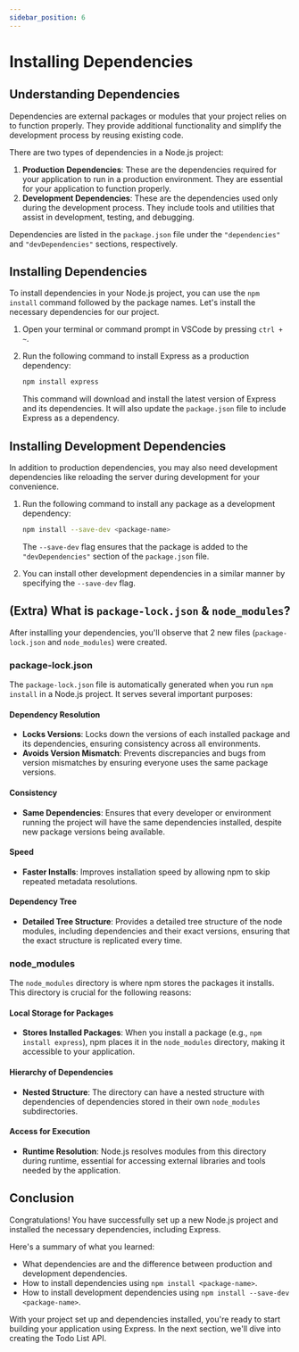 ```yaml
---
sidebar_position: 6
---
```


# Installing Dependencies

## Understanding Dependencies

Dependencies are external packages or modules that your project relies on to function properly. They provide additional functionality and simplify the development process by reusing existing code.

There are two types of dependencies in a Node.js project:

1. **Production Dependencies**: These are the dependencies required for your application to run in a production environment. They are essential for your application to function properly.
2. **Development Dependencies**: These are the dependencies used only during the development process. They include tools and utilities that assist in development, testing, and debugging.

Dependencies are listed in the `package.json` file under the `"dependencies"` and `"devDependencies"` sections, respectively.

## Installing Dependencies

To install dependencies in your Node.js project, you can use the `npm install` command followed by the package names. Let's install the necessary dependencies for our project.

1. Open your terminal or command prompt in VSCode by pressing `ctrl + ~`.
2. Run the following command to install Express as a production dependency:

   ```bash
   npm install express
   ```

   This command will download and install the latest version of Express and its dependencies. It will also update the `package.json` file to include Express as a dependency.

## Installing Development Dependencies

In addition to production dependencies, you may also need development dependencies like reloading the server during development for your convenience.

1. Run the following command to install any package as a development dependency:

   ```bash
   npm install --save-dev <package-name>
   ```

   The `--save-dev` flag ensures that the package is added to the `"devDependencies"` section of the `package.json` file.

2. You can install other development dependencies in a similar manner by specifying the `--save-dev` flag.

## (Extra) What is `package-lock.json` & `node_modules`?
After installing your dependencies, you'll observe that 2 new files (`package-lock.json` and `node_modules`) were created.

### package-lock.json

The `package-lock.json` file is automatically generated when you run `npm install` in a Node.js project. It serves several important purposes:

#### Dependency Resolution

- **Locks Versions**: Locks down the versions of each installed package and its dependencies, ensuring consistency across all environments.
- **Avoids Version Mismatch**: Prevents discrepancies and bugs from version mismatches by ensuring everyone uses the same package versions.

#### Consistency

- **Same Dependencies**: Ensures that every developer or environment running the project will have the same dependencies installed, despite new package versions being available.

#### Speed

- **Faster Installs**: Improves installation speed by allowing npm to skip repeated metadata resolutions.

#### Dependency Tree

- **Detailed Tree Structure**: Provides a detailed tree structure of the node modules, including dependencies and their exact versions, ensuring that the exact structure is replicated every time.

### node_modules

The `node_modules` directory is where npm stores the packages it installs. This directory is crucial for the following reasons:

#### Local Storage for Packages

- **Stores Installed Packages**: When you install a package (e.g., `npm install express`), npm places it in the `node_modules` directory, making it accessible to your application.

#### Hierarchy of Dependencies

- **Nested Structure**: The directory can have a nested structure with dependencies of dependencies stored in their own `node_modules` subdirectories.

#### Access for Execution

- **Runtime Resolution**: Node.js resolves modules from this directory during runtime, essential for accessing external libraries and tools needed by the application.


## Conclusion

Congratulations! You have successfully set up a new Node.js project and installed the necessary dependencies, including Express.

Here's a summary of what you learned:

- What dependencies are and the difference between production and development dependencies.
- How to install dependencies using `npm install <package-name>`.
- How to install development dependencies using `npm install --save-dev <package-name>`.

With your project set up and dependencies installed, you're ready to start building your application using Express. In the next section, we'll dive into creating the Todo List API.
